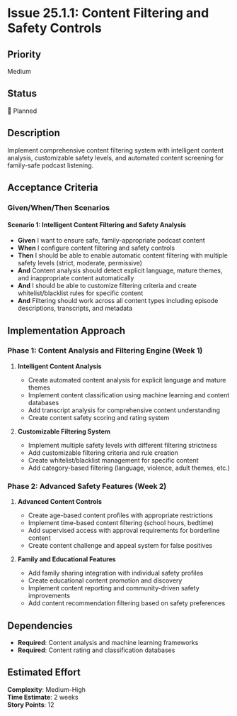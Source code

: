 # Issue 25.1.1: Content Filtering and Safety Controls

## Priority
Medium

## Status
🔄 Planned

## Description
Implement comprehensive content filtering system with intelligent content analysis, customizable safety levels, and automated content screening for family-safe podcast listening.

## Acceptance Criteria

### Given/When/Then Scenarios

#### Scenario 1: Intelligent Content Filtering and Safety Analysis
- **Given** I want to ensure safe, family-appropriate podcast content
- **When** I configure content filtering and safety controls
- **Then** I should be able to enable automatic content filtering with multiple safety levels (strict, moderate, permissive)
- **And** Content analysis should detect explicit language, mature themes, and inappropriate content automatically
- **And** I should be able to customize filtering criteria and create whitelist/blacklist rules for specific content
- **And** Filtering should work across all content types including episode descriptions, transcripts, and metadata

## Implementation Approach

### Phase 1: Content Analysis and Filtering Engine (Week 1)
1. **Intelligent Content Analysis**
   - Create automated content analysis for explicit language and mature themes
   - Implement content classification using machine learning and content databases
   - Add transcript analysis for comprehensive content understanding
   - Create content safety scoring and rating system

2. **Customizable Filtering System**
   - Implement multiple safety levels with different filtering strictness
   - Add customizable filtering criteria and rule creation
   - Create whitelist/blacklist management for specific content
   - Add category-based filtering (language, violence, adult themes, etc.)

### Phase 2: Advanced Safety Features (Week 2)
1. **Advanced Content Controls**
   - Create age-based content profiles with appropriate restrictions
   - Implement time-based content filtering (school hours, bedtime)
   - Add supervised access with approval requirements for borderline content
   - Create content challenge and appeal system for false positives

2. **Family and Educational Features**
   - Add family sharing integration with individual safety profiles
   - Create educational content promotion and discovery
   - Implement content reporting and community-driven safety improvements
   - Add content recommendation filtering based on safety preferences

## Dependencies
- **Required**: Content analysis and machine learning frameworks
- **Required**: Content rating and classification databases

## Estimated Effort
**Complexity**: Medium-High  
**Time Estimate**: 2 weeks  
**Story Points**: 12